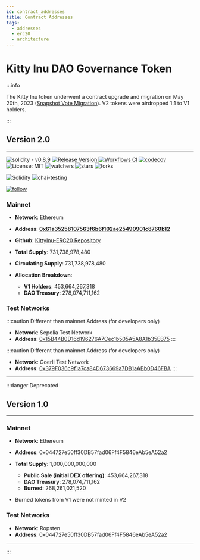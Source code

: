 ```yaml
---
id: contract_addresses
title: Contract Addresses
tags:
  - addresses
  - erc20
  - architecture
---
```


# Kitty Inu DAO Governance Token

:::info

The Kitty Inu token underwent a contract upgrade and migration on May 20th, 2023 ([Snapshot Vote Migration](https://snapshot.org/#/kittyinudao.eth/proposal/0xb80a26aa4606396c2b2a0ac72c97d79be896230e7c7e3865084459bfae5d7c0d)). V2 tokens were airdropped 1:1 to V1 holders.

:::

## Version 2.0
----------------------------------------------------------------------------
![solidity - v0.8.9](https://img.shields.io/badge/solidity-v0.8.9-2ea44f?logo=solidity) 
[![Release Version](https://img.shields.io/github/release/Kitty-Inu-DAO/KittyInu-ERC20.svg)](https://github.com/Kitty-Inu-DAO/KittyInu-ERC20/releases/latest) 
[![Workflows CI](https://github.com/Kitty-Inu-DAO/KittyInu-ERC20/actions/workflows/main.yml/badge.svg)](https://github.com/Kitty-Inu-DAO/KittyInu-ERC20/actions/workflows/main.yml) 
[![codecov](https://codecov.io/gh/Kitty-Inu-DAO/KittyInu-ERC20/branch/main/graph/badge.svg?token=605Q99RPGM)](https://codecov.io/gh/Kitty-Inu-DAO/KittyInu-ERC20)
![License: MIT](https://img.shields.io/github/license/Kitty-Inu-DAO/KittyInu-ERC20.svg) 
![watchers](https://img.shields.io/github/watchers/Kitty-Inu-DAO/KittyInu-ERC20.svg)
![stars](https://img.shields.io/github/stars/Kitty-Inu-DAO/KittyInu-ERC20.svg)
![forks](https://img.shields.io/github/forks/Kitty-Inu-DAO/KittyInu-ERC20.svg)

![Solidity](https://img.shields.io/badge/Solidity-%23363636.svg?style=for-the-badge&logo=solidity&logoColor=white)
![chai-testing](https://img.shields.io/badge/chai.js-323330?style=for-the-badge&logo=chai&logoColor=red)

[![follow](https://img.shields.io/github/followers/Kitty-Inu-DAO.svg?style=social&label=Follow&maxAge=2592000)](https://github.com/Kitty-Inu-DAO)


### Mainnet

- **Network**: Ethereum

- **Address**: **[0x61a35258107563f6b6f102ae25490901c8760b12](https://etherscan.io/address/0x61a35258107563f6b6f102ae25490901c8760b12)**

- **Github**: [KittyInu-ERC20 Repository](https://github.com/Kitty-Inu-DAO/KittyInu-ERC20)

- **Total Supply**: 731,738,978,480

- **Circulating Supply**: 731,738,978,480

- **Allocation Breakdown**: 

    - **V1 Holders**: 453,664,267,318
    - **DAO Treasury**: 278,074,711,162

### Test Networks

:::caution Different than mainnet Address (for developers only)
- **Network**: Sepolia Test Network
- **Address**: [0x15B44B0D16d196276A7Cec1b505A5A8A1b35EB75](https://sepolia.etherscan.io/token/0x15b44b0d16d196276a7cec1b505a5a8a1b35eb75)
:::

:::caution Different than mainnet Address (for developers only)
- **Network**: Goerli Test Network
- **Address**: [0x379F036c9f1a7ca84D673669a7DB1aABb0D46FBA](https://goerli.etherscan.io/token/0x379F036c9f1a7ca84D673669a7DB1aABb0D46FBA)
:::


----------------------------------------------------------------------------


:::danger Deprecated 


## Version 1.0
----------------------------------------------------------------------------

### Mainnet

- **Network**: Ethereum

- **Address**: 0x044727e50ff30DB57fad06Ff4F5846eAb5eA52a2

- **Total Supply**: 1,000,000,000,000 

    - **Public Sale (initial DEX offering)**: 453,664,267,318
    - **DAO Treasury**: 278,074,711,162
    - **Burned**: 268,261,021,520

* Burned tokens from V1 were not minted in V2

### Test Networks

- **Network**: Ropsten
- **Address**: 0x044727e50ff30DB57fad06Ff4F5846eAb5eA52a2
----------------------------------------------------------------------------

:::